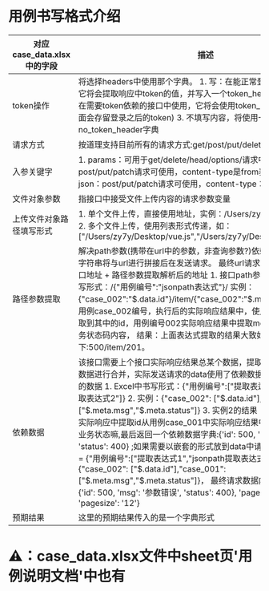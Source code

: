 # 用例书写格式介绍
| 对应case_data.xlsx中的字段 | 描述|
| ------------------------ | ----------------------------------- |
| token操作                | 将选择headers中使用那个字典。 1. 写：在能正常登录的接口中使用，它将会提取响应中token的值，并写入一个token_header字典中 2. 读：在需要token依赖的接口中使用，它将会使用token_header这个字典(里面会存留登录之后的token) 3. 不填写内容，将使用一个no_token_header字典 |
| 请求方式                 | 按道理支持目前所有的请求方式:get/post/put/delete..|
| 入参关键字               | 1. params：可用于get/delete/head/options/请求中 2. data：post/put/patch请求可使用，content-type是from表单类型。 3. json：post/put/patch请求可使用，content-type：application/json。 |
| 文件对象参数             | 指接口中接受文件上传内容的请求参数变量                       |
| 上传文件对象路径填写形式 | 1. 单个文件上传，直接使用地址，实例：/Users/zy7y/Desktop/vue.js 2. 多个文件上传，使用列表形式传递，如：["/Users/zy7y/Desktop/vue.js","/Users/zy7y/Desktop/jenkins.war"] |
| 路径参数提取             | 解决path参数(携带在url中的参数，非查询参数?)依赖问题，提取出来的字符串将与url进行拼接后在发送请求。 最终url请求的则是：Host + 接口地址 + 路径参数提取解析后的地址 1. 接口path参数实例：Excel 中书写形式：/{"用例编号":"jsonpath表达式"}/ 实例：{"case_002":"$.data.id"}/item/{"case_002":"$.meta.status"} 表示从用例case_002编号，执行后的实际响应结果中，使用jsonpath表达式提取到其中的id，用例编号002实际响应结果中提取meta下面的status业务状态码内容， 结果：上面表达式提取的结果大致如下:500/item/201。 |
| 依赖数据                 | 该接口需要上个接口实际响应结果总某个数据，提取出的字典会与请求数据进行合并，实际发送请求的data使用了依赖数据返回的字典和本来的数据 1. Excel中书写形式：{"用例编号":["提取表达式1","jsonpath提取表达式2"]} 2. 实例：{"case_002": ["$.data.id"], "case_001":["$.meta.msg","$.meta.status"]} 3. 实例2的结果：从用例case_002实际响应中提取id从用例case_001中实际响应结果中提取msg，status业务状态嘛,最后返回一个依赖数据字典:{'id': 500, 'msg': '参数错误', 'status': 400} ;如果需要以嵌套的形式放到data中请使用 需要嵌套的键 = {"用例编号":["提取表达式1","jsonpath提取表达式2"]}；实例，key={"case_002": ["$.data.id"],"case_001":["$.meta.msg","$.meta.status"]}， 最终请求数据内容如下：{'key': {'id': 500, 'msg': '参数错误', 'status': 400}, 'pagenum': 1, 'pagesize': '12'}|
| 预期结果                 | 这里的预期结果传入的是一个字典形式                           |

# ⚠️：case_data.xlsx文件中sheet页'用例说明文档'中也有